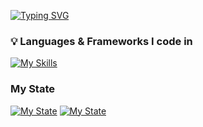 [![Typing SVG](https://readme-typing-svg.demolab.com?font=Fira+Code&pause=1000&repeat=false&width=435&lines=Hi+I'am+Milad)](https://git.io/typing-svg)

### :bulb: Languages & Frameworks I code in
[![My Skills](https://skillicons.dev/icons?i=html,css,js,cs,java,flutter,jquery,bootstrap)](https://skillicons.dev)

### My State
[![My State](https://github-readme-stats.vercel.app/api?username=Milad-Gamer&show_icons=true&theme=radical)](https://github.com/Milad-Gamer)
[![My State](https://github-readme-stats.vercel.app/api/top-langs?locale=en&hide_title=false&layout=compact&card_width=320&langs_count=5&theme=dracula&hide_border=false&username=Milad-Gamer)](https://github.com/Milad-Gamer)
